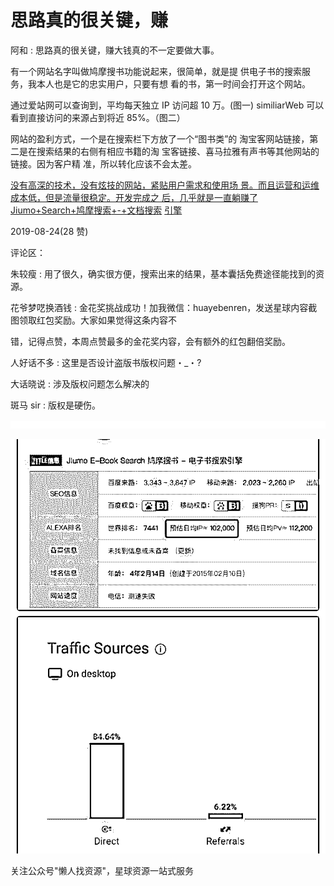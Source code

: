 # 思路真的很关键，赚

阿和 : 思路真的很关键，赚大钱真的不一定要做大事。

有一个网站名字叫做鸠摩搜书功能说起来，很简单，就是提 供电子书的搜索服务，我本人也是它的忠实用户，只要有想 看的书，第一时间会打开这个网站。

通过爱站网可以查询到，平均每天独立 IP 访问超 10 万。(图一) similiarWeb 可以看到直接访问的来源占到将近 85%。（图二）

网站的盈利方式，一个是在搜索栏下方放了一个“图书类”的 淘宝客网站链接，第二是在搜索结果的右侧有相应书籍的淘 宝客链接、喜马拉雅有声书等其他网站的链接。因为客户精 准，所以转化应该不会太差。

[没有高深的技术，没有炫技的网站，紧贴用户需求和使用场 景。而且运营和运维成本低，但是流量很稳定。开发完成之 后，几乎就是一直躺赚了](https://www.jiumodiary.com/)[Jiumo+Search+](https://www.jiumodiary.com/)[鸠摩搜索](https://www.jiumodiary.com/)[+-+](https://www.jiumodiary.com/)[文档搜索](https://www.jiumodiary.com/) [](https://www.jiumodiary.com/) [引擎](https://www.jiumodiary.com/)

2019-08-24(28 赞)

评论区：

朱较瘦 : 用了很久，确实很方便，搜索出来的结果，基本囊括免费途径能找到的资源。

花爷梦呓换酒钱 : 金花奖挑战成功！加我微信：huayebenren，发送星球内容截图领取红包奖励。大家如果觉得这条内容不

错，记得点赞，本周点赞最多的金花奖内容，会有额外的红包翻倍奖励。

人好话不多 : 这里是否设计盗版书版权问题・_・?

大话晓说 : 涉及版权问题怎么解决的

斑马 sir : 版权是硬伤。

![image](img/Image_079.png)

![image](img/Image_080.png)

关注公众号"懒人找资源"，星球资源一站式服务